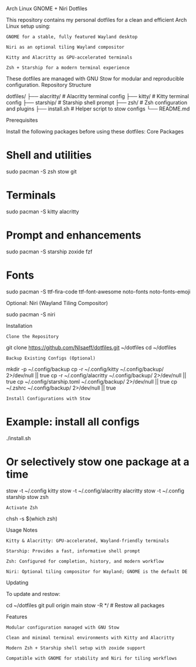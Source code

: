 Arch Linux GNOME + Niri Dotfiles

This repository contains my personal dotfiles for a clean and efficient Arch Linux setup using:

    GNOME for a stable, fully featured Wayland desktop

    Niri as an optional tiling Wayland compositor

    Kitty and Alacritty as GPU-accelerated terminals

    Zsh + Starship for a modern terminal experience

These dotfiles are managed with GNU Stow for modular and reproducible configuration.
Repository Structure

dotfiles/
├── alacritty/        # Alacritty terminal config
├── kitty/            # Kitty terminal config
├── starship/         # Starship shell prompt
├── zsh/              # Zsh configuration and plugins
├── install.sh        # Helper script to stow configs
└── README.md

Prerequisites

Install the following packages before using these dotfiles:
Core Packages

# Shell and utilities
sudo pacman -S zsh stow git

# Terminals
sudo pacman -S kitty alacritty

# Prompt and enhancements
sudo pacman -S starship zoxide fzf

# Fonts
sudo pacman -S ttf-fira-code ttf-font-awesome noto-fonts noto-fonts-emoji

Optional: Niri (Wayland Tiling Compositor)

sudo pacman -S niri

Installation

    Clone the Repository

git clone https://github.com/NIsaeff/dotfiles.git ~/dotfiles
cd ~/dotfiles

    Backup Existing Configs (Optional)

mkdir -p ~/.config/backup
cp -r ~/.config/kitty ~/.config/backup/ 2>/dev/null || true
cp -r ~/.config/alacritty ~/.config/backup/ 2>/dev/null || true
cp ~/.config/starship.toml ~/.config/backup/ 2>/dev/null || true
cp ~/.zshrc ~/.config/backup/ 2>/dev/null || true

    Install Configurations with Stow

# Example: install all configs
./install.sh

# Or selectively stow one package at a time
stow -t ~/.config kitty
stow -t ~/.config/alacritty alacritty
stow -t ~/.config starship
stow zsh

    Activate Zsh

chsh -s $(which zsh)

Usage Notes

    Kitty & Alacritty: GPU-accelerated, Wayland-friendly terminals

    Starship: Provides a fast, informative shell prompt

    Zsh: Configured for completion, history, and modern workflow

    Niri: Optional tiling compositor for Wayland; GNOME is the default DE

Updating

To update and restow:

cd ~/dotfiles
git pull origin main
stow -R */      # Restow all packages

Features

    Modular configuration managed with GNU Stow

    Clean and minimal terminal environments with Kitty and Alacritty

    Modern Zsh + Starship shell setup with zoxide support

    Compatible with GNOME for stability and Niri for tiling workflows
